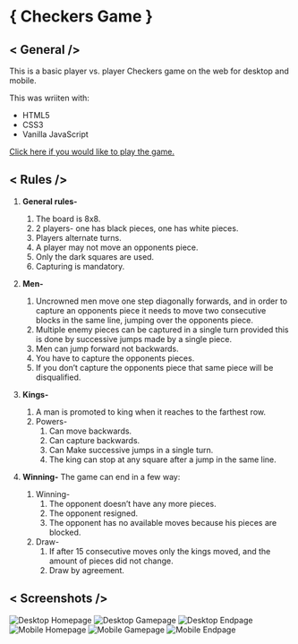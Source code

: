 # { Checkers Game }

## < General />
This is a basic player vs. player Checkers game on the web for desktop and mobile.
[](https:www.google.com/)

This was wriiten with: 
+ HTML5
+ CSS3
+ Vanilla JavaScript 

[Click here if you would like to play the game.]()

## < Rules />
1. __General rules-__
    1.	The board is 8x8.
    2.	2 players- one has black pieces, one has white pieces.
    3.	Players alternate turns. 
    4.	A player may not move an opponents piece.
    5.	Only the dark squares are used. 
    6.	Capturing is mandatory.

2. __Men-__
    1. 	Uncrowned men move one step diagonally forwards, and in order to capture an opponents piece it needs to move two consecutive blocks in the same line, jumping over the opponents piece.
    2.	Multiple enemy pieces can be captured in a single turn provided this is done by successive jumps made by a single piece. 
    3. Men can jump forward not backwards.
    4. You have to capture the opponents pieces.
    5. If you don’t capture the opponents piece that same piece will be disqualified.

3. __Kings-__
    1.	A man is promoted to king when it reaches to the farthest row.
    2.	Powers-
        1.	Can move backwards.
        2.	Can capture backwards.
        3.	Can Make successive jumps in a single turn.
        4.	The king can stop at any square after a jump in the same line.

4. __Winning-__ The game can end in a few way:
    1.	Winning-
        1. The opponent doesn’t have any more pieces.
        2.	The opponent resigned.
        3.	The opponent has no available moves because his pieces are blocked.
    2.	Draw-
        1.	If after 15 consecutive moves only the kings moved, and the amount of pieces did not change.
        3.	Draw by agreement.

## < Screenshots />
![Desktop Homepage](Images/1-DesktopHomepage.png)
![Desktop Gamepage](Images/2-DesktopGamepage.png)
![Desktop Endpage](Images/3-DesktopEndpage.png)
![Mobile Homepage](Images/4-MobileHomepage.png)
![Mobile Gamepage](Images/5-MobileGamepage.png)
![Mobile Endpage](Images/6-MobileEndpage.png)
